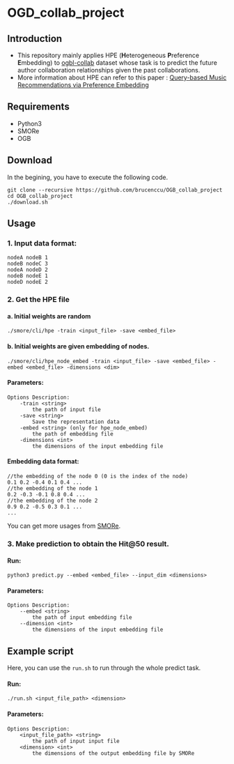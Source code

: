 # OGD_collab_project
## Introduction
* This repository mainly applies HPE (**H**eterogeneous **P**reference **E**mbedding) to [ogbl-collab](https://ogb.stanford.edu/docs/linkprop/#ogbl-collab) dataset whose task is to predict the future author collaboration relationships given the past collaborations.
* More information about HPE can refer to this paper : 
[Query-based Music Recommendations via Preference Embedding](https://dl.acm.org/doi/10.1145/2959100.2959169)
## Requirements
* Python3
* SMORe
* OGB
## Download
In the begining, you have to execute the following code.
```
git clone --recursive https://github.com/brucenccu/OGB_collab_project
cd OGB_collab_project
./download.sh
```
## Usage
### 1. Input data format:
```
nodeA nodeB 1
nodeB nodeC 3
nodeA nodeD 2
nodeB nodeE 1
nodeD nodeE 2
```
### 2. Get the HPE file
#### a. Initial weights are random
```
./smore/cli/hpe -train <input_file> -save <embed_file>
```
#### b. Initial weights are given embedding of nodes. 
```
./smore/cli/hpe_node_embed -train <input_file> -save <embed_file> -embed <embed_file> -dimensions <dim>
```
#### Parameters:
```
Options Description:
    -train <string>
        the path of input file
    -save <string>
        Save the representation data
    -embed <string> (only for hpe_node_embed)
        the path of embedding file
    -dimensions <int>
        the dimensions of the input embedding file
```
#### Embedding data format:
```
//the embedding of the node 0 (0 is the index of the node)
0.1 0.2 -0.4 0.1 0.4 ...
//the embedding of the node 1 
0.2 -0.3 -0.1 0.8 0.4 ...
//the embedding of the node 2 
0.9 0.2 -0.5 0.3 0.1 ...
...
```
You can get more usages from [SMORe](https://github.com/cnclabs/smore).

### 3. Make prediction to obtain the Hit@50 result.
#### Run:
```
python3 predict.py --embed <embed_file> --input_dim <dimensions>
```
#### Parameters:
```
Options Description:
    --embed <string>
        the path of input embedding file
    --dimension <int>
        the dimensions of the input embedding file
```
## Example script
Here, you can use the `run.sh` to run through the whole predict task.
#### Run:
```
./run.sh <input_file_path> <dimension>
```
#### Parameters:
```
Options Description:
    <input_file_path> <string>
        the path of input input file
    <dimension> <int>
        the dimensions of the output embedding file by SMORe
```
